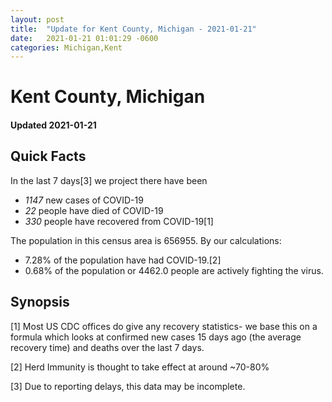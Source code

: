 ```yaml
---
layout: post
title:  "Update for Kent County, Michigan - 2021-01-21"
date:   2021-01-21 01:01:29 -0600
categories: Michigan,Kent
---
```


# Kent County, Michigan
#### Updated 2021-01-21

## Quick Facts

In the last 7 days[3] we project there have been
- *1147* new cases of COVID-19
- *22* people have died of COVID-19
- *330* people have recovered from COVID-19[1]

The population in this census area is 656955. By our calculations:
- 7.28% of the population have had COVID-19.[2]
- 0.68% of the population or 4462.0 people are actively fighting the virus.

## Synopsis




[1] Most US CDC offices do give any recovery statistics- we base this on a formula which looks at confirmed new cases
15 days ago (the average recovery time) and deaths over the last 7 days.

[2] Herd Immunity is thought to take effect at around ~70-80%

[3] Due to reporting delays, this data may be incomplete.
 
    